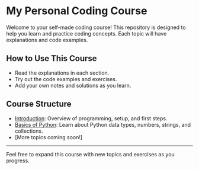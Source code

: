 # My Personal Coding Course

Welcome to your self-made coding course! This repository is designed to help you learn and practice coding concepts. Each topic will have explanations and code examples.

## How to Use This Course
- Read the explanations in each section.
- Try out the code examples and exercises.
- Add your own notes and solutions as you learn.

## Course Structure
- [Introduction](./introduction/README.md): Overview of programming, setup, and first steps.
- [Basics of Python](./basics/README.md): Learn about Python data types, numbers, strings, and collections.
- [More topics coming soon!]

---

Feel free to expand this course with new topics and exercises as you progress.
